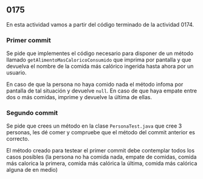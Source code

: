 ## 0175

En esta actividad vamos a partir del código terminado de la actividad 0174.

### Primer commit

Se pide que implementes el código necesario para disponer de un método llamado `getAlimentoMasCaloricoConsumido` que imprima por pantalla y que devuelva el nombre de la comida más calórico ingerida hasta ahora por un usuario. 

En caso de que la persona no haya comido nada el método infoma por pantalla de tal situación y devuelve `null`. En caso de que haya empate entre dos o más comidas, imprime y devuelve la última de ellas.


### Segundo commit

Se pide que crees un método en la clase `PersonaTest.java` que cree 3 personas, les dé comer y compruebe que el método del commit anterior es correcto.

El método creado para testear el primer commit debe contemplar todos los casos posibles (la persona no ha comida nada, empate de comidas, comida más calorica la primera, comida más calórica la última, comida más calórica alguna de en medio)

